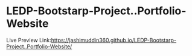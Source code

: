 # LEDP-Bootstarp-Project..Portfolio-Website

Live Preview Link:https://jashimuddin360.github.io/LEDP-Bootstarp-Project..Portfolio-Website/
